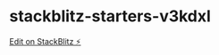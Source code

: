 # stackblitz-starters-v3kdxl

[Edit on StackBlitz ⚡️](https://stackblitz.com/edit/stackblitz-starters-v3kdxl)